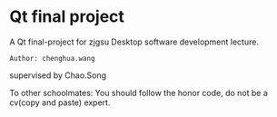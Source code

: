 # Qt final project

A Qt final-project for zjgsu Desktop software development lecture. 

```
Author: chenghua.wang
```

supervised by Chao.Song

To other schoolmates:
    You should follow the honor code, do not be a cv(copy and paste) expert.
